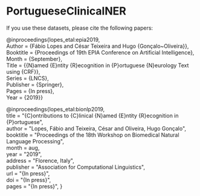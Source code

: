 # PortugueseClinicalNER
If you use these datasets, please cite the following papers:

@inproceedings{lopes_etal:epia2019,\
Author = {Fábio Lopes and César Teixeira and Hugo {Gonçalo~Oliveira}},\
Booktitle = {Proceedings of 19th EPIA Conference on Artificial Intelligence},\
Month = {September},\
Title = {{N}amed {E}ntity {R}ecognition in {P}ortuguese {N}eurology Text using {CRF}},\
Series = {LNCS},\
Publisher = {Springer},\
Pages = {In press},\
Year = {2019}}

@inproceedings{lopes_etal:bionlp2019,\
    title = "{C}ontributions to {C}linical {N}amed {E}ntity {R}ecognition in {P}ortuguese",\
    author = "Lopes, Fábio and Teixeira, César and Oliveira, Hugo Gonçalo",\
    booktitle = "Proceedings of the 18th Workshop on Biomedical Natural Language Processing",\
    month = aug,\
    year = "2019",\
    address = "Florence, Italy",\
    publisher = "Association for Computational Linguistics",\
    url = "{In press}",\
    doi = "{In press}",\
    pages = "{In press}",
}
